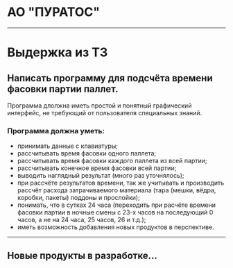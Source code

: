 # АО "ПУРАТОС"
***
# Выдержка из ТЗ
## Написать программу для подсчёта времени фасовки партии паллет.
Программа длолжна иметь простой и понятный графический интерфейс, не требующий от пользователя специальных знаний.
### Программа должна уметь:
- принимать данные с клавиатуры;
- рассчитывать время фасовки одного паллета;
- рассчитывать время фасовки каждого паллета из всей партии;
- рассчитывать конечное время фасовки всей партии;
- выводить наглядный результат (много раз уточнялось);
- при рассчёте результатов времени, так же учитывать и производить рассчёт расхода затрачиваемого материала (тара (мешки, вёдра, коробки, пакеты) поддоны и прослойки);
- понимать, что в сутках 24 часа (переходить при расчёте времени фасовки партии в ночные смены с 23-х часов на последующий 0 часов, а не на 24 часа, 25 часов, 26 и т.д.);
- иметь возможность добавления новых продуктов в перспективе.
***
## Новые продукты в разработке...
